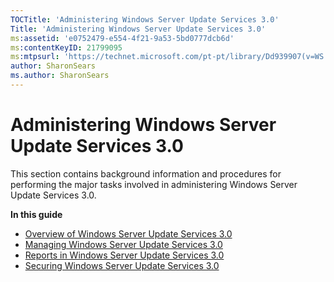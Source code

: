 ```yaml
---
TOCTitle: 'Administering Windows Server Update Services 3.0'
Title: 'Administering Windows Server Update Services 3.0'
ms:assetid: 'e0752479-e554-4f21-9a53-5bd0777dcb6d'
ms:contentKeyID: 21799095
ms:mtpsurl: 'https://technet.microsoft.com/pt-pt/library/Dd939907(v=WS.10)'
author: SharonSears
ms.author: SharonSears
---
```


Administering Windows Server Update Services 3.0
================================================

This section contains background information and procedures for performing the major tasks involved in administering Windows Server Update Services 3.0.

**In this guide**

-   [Overview of Windows Server Update Services 3.0](https://technet.microsoft.com/ecefc27c-3ebd-49a2-81b5-4c911f5f5fbc)
-   [Managing Windows Server Update Services 3.0](https://technet.microsoft.com/16925ba5-1c66-4538-b737-fbc879794d9b)
-   [Reports in Windows Server Update Services 3.0](https://technet.microsoft.com/5c2b22e0-b7ed-47e6-a7d0-bfb8ea8276f5)
-   [Securing Windows Server Update Services 3.0](https://technet.microsoft.com/f4338858-2e1d-4e32-96e2-2cf09d23360b)
